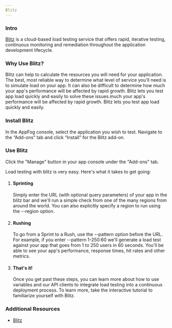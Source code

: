 ```yaml
---
Blitz
---
```


### Intro

[Blitz](https://www.blitz.io/) is a cloud-based load testing service that offers rapid, iterative testing, continuous monitoring and remediation throughout the application development lifecycle.

### Why Use Blitz?

Blitz can help to calculate the resources you will need for your application. The best, most reliable way to determine what level of service you'll need is to simulate load on your app. It can also be difficult to determine how much your app's performance will be affected by rapid growth. Blitz lets you test app load quickly and easily to solve these issues.much your app's performance will be affected by rapid growth. Blitz lets you test app load quickly and easily. 

### Install Blitz

In the AppFog console, select the application you wish to test.
Navigate to the “Add-ons” tab and click “Install” for the Blitz add-on.

### Use Blitz

Click the "Manage" button in your app console under the "Add-ons" tab.

Load testing with blitz is very easy. Here's what it takes to get going:

1. <h4>Sprinting</h4>

    Simply enter the URL (with optional query parameters) of your app in the blitz bar and we'll run a simple check from one of the many regions from around the world. You can also explicitly specify a region to run using the --region option.


2. <h4>Rushing</h4>

    To go from a Sprint to a Rush, use the --pattern option before the URL. For example, if you enter --pattern 1-250:60 we'll generate a load test against your app that goes from 1 to 250 users in 60 seconds. You'll be able to see your app's performance, response times, hit rates and other metrics.


3. <h4>That's it!</h4>

    Once you get past these steps, you can learn more about how to use variables and our API clients to integrate load testing into a continuous deployment process. To learn more, take the interactive tutorial to familiarize yourself with Blitz.

### Additional Resources
* [Blitz](https://www.blitz.io/)



